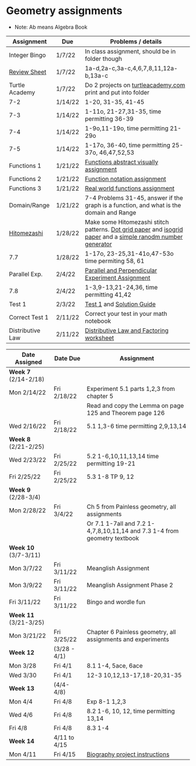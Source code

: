 # Geometry assignments
* Note: Ab means Algebra Book

|Assignment | Due | Problems / details |
|-----------|-----|--------------------|
| Integer Bingo | 1/7/22 | In class assignment, should be in folder though|
|[Review Sheet](https://docs.google.com/document/d/1N8XAdCIffDNORUlmQ5sR8x1jjITZ0IKE-dIMGtl0nLE/edit?usp=sharing) | 1/7/22 | 1a-d,2a-c,3a-c,4,6,7,8,11,12a-b,13a-c
| Turtle Academy| 1/7/22 | Do 2 projects on [turtleacademy.com](turtleacademy.com) <br> print and put into folder
|7-2 | 1/14/22 | 1-20, 31-35, 41-45|
|7-3| 1/14/22 | 1-11o, 21-27,31-35, time permitting 36-39
|7-4| 1/14/22 | 1-9o,11-19o, time permitting 21-29o
|7-5 | 1/14/22 | 1-17o, 36-40, time permitting 25-37o, 46,47,52,53
|Functions 1| 1/21/22 | [Functions abstract visually assignment](https://docs.google.com/document/d/1lsWlqvBPN_QG2VvUXZOkDiOFJnHrRz6SLSHcsj6NtsY/edit?usp=sharing)
|Functions 2| 1/21/22 | [Function notation assignment](https://docs.google.com/document/d/1P4xVkAGNzs30qrxbEGLVI_UZRuJePZyhrGT0-bLnIAk/edit?usp=sharing)
|Functions 3| 1/21/22 |[Real world functions assignment](https://docs.google.com/document/d/1K8hQ525MRsSAlx447TbUO3trAKnwih7N4o262u6W0TY/edit?usp=sharing)
|Domain/Range| 1/21/22 | 7-4 Problems 31-45, answer if the graph is a function, and what is the domain and Range
|[Hitomezashi](https://youtu.be/JbfhzlMk2eY)| 1/28/22 | Make some Hitomezashi stitch patterns. [Dot grid paper](dotted_paper.pdf) and [isogrid paper](isometric_grid_paper_double_sided.pdf) and a [simple ranodm number generator](random.html)
|7.7| 1/28/22 | 1-17o, 23-25,31-41o,47-53o time permiting 58, 61
|Parallel Exp.| 2/4/22| [Parallel and Perpendicular Experiment Assignment](https://docs.google.com/document/d/1PAqIoReSwV5hif4GwZ26P2xUSIsWXEdO3_I2bWOgkdk/edit?usp=sharing)
|7.8| 2/4/22 | 1-3,9-13,21-24,36, time permitting 41,42
|Test 1| 2/3/22 | [Test 1](math/sptest1.pdf) and [Solution Guide](math/sptest1-solns.pdf)
|Correct Test 1| 2/11/22| Correct your test in your math notebook
|Distributive Law| 2/11/22 | [Distributive Law and Factoring worksheet](https://docs.google.com/document/d/153BT99aFABONnnM9SZPM7HOztAIdn6lDZhWUVKF3bcA/edit?usp=sharing)


|Date Assigned| Date Due | Assignment |
|-------------|----------|-------------|
|**Week 7** (2/14-2/18)
|Mon 2/14/22 | Fri 2/18/22 | Experiment 5.1 parts 1,2,3 from chapter 5 |
| | | Read and copy the Lemma on page 125 and Theorem page 126|
|Wed 2/16/22 | Fri 2/18/22 | 5.1 1,3-6 time permitting 2,9,13,14
|**Week 8** (2/21-2/25)
|Wed 2/23/22 | Fri 2/25/22 | 5.2 1-6,10,11,13,14 time permitting 19-21
|Fri 2/25/22 | Fri 2/25/22 | 5.3 1-8 TP 9, 12
|**Week 9** (2/28-3/4)
|Mon 2/28/22 | Fri 3/4/22 | Ch 5 from Painless geometry, all assignments
| | | Or 7.1 1-7all and 7.2 1-4,7,8,10,11,14 and 7.3 1-4 from geometry textbook
|**Week 10** (3/7-3/11)
|Mon 3/7/22 | Fri 3/11/22 | Meanglish Assignment
|Mon 3/9/22 | Fri 3/11/22 | Meanglish Assignment Phase 2
|Fri 3/11/22 | Fri 3/11/22 | Bingo and wordle fun
|**Week 11** (3/21-3/25)
|Mon 3/21/22 | Fri 3/25/22 | Chapter 6 Painless geometry, all assignments and experiments
| **Week 12** | (3/28 - 4/1)
| Mon 3/28 | Fri 4/1 | 8.1 1-4, 5ace, 6ace
| Wed 3/30 | Fri 4/1 | 12-3 10,12,13-17,18-20,31-35
| **Week 13**| (4/4-4/8)
| Mon 4/4    | Fri 4/8 | Exp 8-1 1,2,3
| Wed 4/6         | Fri 4/8 | 8.2 1-6, 10, 12, time permitting 13,14
| Fri 4/8   | Fri 4/8 | 8.3 1-4
| **Week 14** | 4/11 to 4/15
| Mon 4/11| Fri 4/15 | [Biography project instructions](../2019/math/biography-project)

